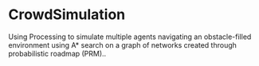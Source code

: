 # CrowdSimulation
Using Processing to simulate multiple agents navigating an obstacle-filled environment using A* search on a graph of networks created through probabilistic roadmap (PRM)..
